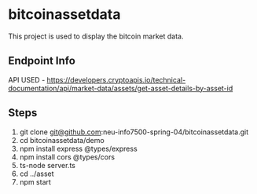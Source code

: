 # bitcoinassetdata
This project is used to display the bitcoin market data.

Endpoint Info
-------------
API USED - https://developers.cryptoapis.io/technical-documentation/api/market-data/assets/get-asset-details-by-asset-id

Steps
------
1. git clone git@github.com:neu-info7500-spring-04/bitcoinassetdata.git
2. cd bitcoinassetdata/demo
3. npm install express @types/express
4. npm install cors @types/cors
5. ts-node server.ts
6. cd ../asset
7. npm start
   
